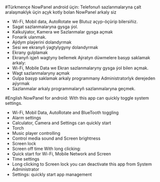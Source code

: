#Türkmençe
NowPanel android üçin:
Telefonuň sazlanmalaryna çalt aralaşmaklyk üçin açyk kotly bolan NowPanel arkaly siz
-	Wi-Fi, Mobil data, AutoRotate we Blutuz açyp-öçürip bilersiňiz.
-	Sagat sazlanmalaryna gysga ýol.
-	Kalkulýator, Kamera we Sazlanmalar gysga açmak
-	Fonarik ulanmak.
-	Aýdym plaýerini dolandyrmak
-	Sesi we ekranyň ýagtylygyny dolandyrmak
-	Ekrany gulplamak
-	Ekranyň işjeň wagtyny bellemek
Aýratyn düwmelere basyp saklamak arkaly:
-	Wi-Fi, Mobile Data we Ekran sazlanmalaryny gysga ýol bilen açmak.
-	Wagt sazlanmalaryny açmak
-	Gulpa basyp saklamak arkaly programmany Administratorlyk derejeden aýyrmak
-	Sazlanmalar arkaly programmalaryň sazlanmalaryna geçmek.

#English
NowPanel for android:
With this app can quickly toggle system settings.
-	Wi-Fi, Mobil Data, AutoRotate and BlueTooth toggling
-	Alarm settings
-	Calculator, Camera and Settings can quickly start
-	Torch
-	Music player controlling
-	Control media sound and Screen brightness
-	Screen lock
-	Screen off time
With long clicking:
-	Quick start for Wi-Fi, Mobile Network and Screen
-	Time settings
-	Long clicking to Screen lock you can deactivate this app from System Administrator 
-	Settings: quickly start app management
